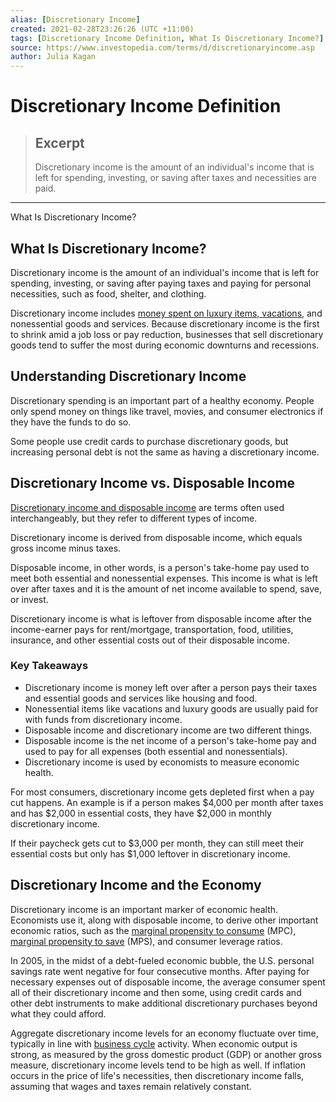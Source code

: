 ```yaml
---
alias: [Discretionary Income]
created: 2021-02-28T23:26:26 (UTC +11:00)
tags: [Discretionary Income Definition, What Is Discretionary Income?]
source: https://www.investopedia.com/terms/d/discretionaryincome.asp
author: Julia Kagan
---
```


# Discretionary Income Definition

> ## Excerpt
> Discretionary income is the amount of an individual's income that is left for spending, investing, or saving after taxes and necessities are paid.

---

What Is Discretionary Income?
## What Is Discretionary Income?

Discretionary income is the amount of an individual's income that is left for spending, investing, or saving after paying taxes and paying for personal necessities, such as food, shelter, and clothing.

Discretionary income includes [money spent on luxury items, vacations](https://www.investopedia.com/financial-edge/0512/the-spending-habits-of-americans.aspx), and nonessential goods and services. Because discretionary income is the first to shrink amid a job loss or pay reduction, businesses that sell discretionary goods tend to suffer the most during economic downturns and recessions.

## Understanding Discretionary Income

Discretionary spending is an important part of a healthy economy. People only spend money on things like travel, movies, and consumer electronics if they have the funds to do so.

Some people use credit cards to purchase discretionary goods, but increasing personal debt is not the same as having a discretionary income.

## Discretionary Income vs. Disposable Income

[Discretionary income and disposable income](https://www.investopedia.com/ask/answers/033015/what-difference-between-disposable-income-and-discretionary-income.asp) are terms often used interchangeably, but they refer to different types of income.

Discretionary income is derived from disposable income, which equals gross income minus taxes.

Disposable income, in other words, is a person's take-home pay used to meet both essential and nonessential expenses. This income is what is left over after taxes and it is the amount of net income available to spend, save, or invest.

Discretionary income is what is leftover from disposable income after the income-earner pays for rent/mortgage, transportation, food, utilities, insurance, and other essential costs out of their disposable income.

### Key Takeaways

-   Discretionary income is money left over after a person pays their taxes and essential goods and services like housing and food.
-   Nonessential items like vacations and luxury goods are usually paid for with funds from discretionary income.
-   Disposable income and discretionary income are two different things.
-   Disposable income is the net income of a person's take-home pay and used to pay for all expenses (both essential and nonessentials).
-   Discretionary income is used by economists to measure economic health.

For most consumers, discretionary income gets depleted first when a pay cut happens. An example is if a person makes $4,000 per month after taxes and has $2,000 in essential costs, they have $2,000 in monthly discretionary income.

If their paycheck gets cut to $3,000 per month, they can still meet their essential costs but only has $1,000 leftover in discretionary income.

## Discretionary Income and the Economy

Discretionary income is an important marker of economic health. Economists use it, along with disposable income, to derive other important economic ratios, such as the [marginal propensity to consume](https://www.investopedia.com/terms/m/marginalpropensitytoconsume.asp) (MPC), [marginal propensity to save](https://www.investopedia.com/terms/m/marginal-propensity-save.asp) (MPS), and consumer leverage ratios.

In 2005, in the midst of a debt-fueled economic bubble, the U.S. personal savings rate went negative for four consecutive months. After paying for necessary expenses out of disposable income, the average consumer spent all of their discretionary income and then some, using credit cards and other debt instruments to make additional discretionary purchases beyond what they could afford.

Aggregate discretionary income levels for an economy fluctuate over time, typically in line with [business cycle](https://www.investopedia.com/terms/i/inflation.asp) activity. When economic output is strong, as measured by the gross domestic product (GDP) or another gross measure, discretionary income levels tend to be high as well. If inflation occurs in the price of life's necessities, then discretionary income falls, assuming that wages and taxes remain relatively constant.
